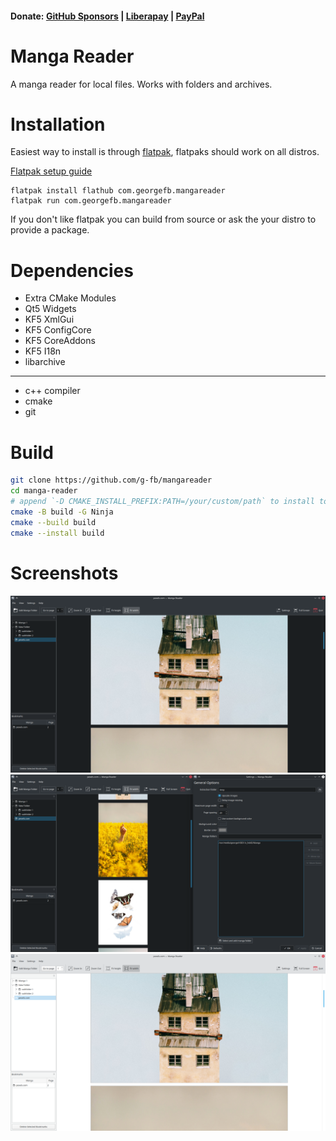 <!--
SPDX-FileCopyrightText: 2020 George Florea Bănuș <georgefb899@gmail.com>

SPDX-License-Identifier: CC-BY-SA-4.0
-->
#### Donate: [GitHub Sponsors](https://github.com/sponsors/g-fb) | [Liberapay](https://liberapay.com/gfb/) | [PayPal](https://paypal.me/georgefloreabanus)

# Manga Reader

A manga reader for local files. Works with folders and archives.

# Installation

Easiest way to install is through [flatpak](https://flathub.org/apps/details/com.georgefb.mangareader), flatpaks should work on all distros.

[Flatpak setup guide](https://flatpak.org/setup/)
```
flatpak install flathub com.georgefb.mangareader
flatpak run com.georgefb.mangareader
```

If you don't like flatpak you can build from source or ask the your distro to provide a package.

# Dependencies

- Extra CMake Modules
- Qt5 Widgets
- KF5 XmlGui
- KF5 ConfigCore
- KF5 CoreAddons
- KF5 I18n
- libarchive

---------------------------------

- c++ compiler
- cmake
- git

# Build

```bash
git clone https://github.com/g-fb/mangareader
cd manga-reader
# append `-D CMAKE_INSTALL_PREFIX:PATH=/your/custom/path` to install to a custom location
cmake -B build -G Ninja
cmake --build build
cmake --install build
```

# Screenshots

![Manga Reader main window](data/images/manga-reader--dark.png)
![Manga Reader settings dialog](data/images/manga-reader--main-window-and-settings.png)
![Manga Reader with images](data/images/manga-reader--light.png)
